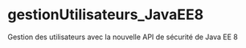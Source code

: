 # gestionUtilisateurs_JavaEE8
Gestion des utilisateurs avec la nouvelle API de sécurité de Java EE 8
